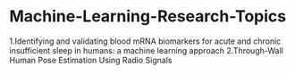 # Machine-Learning-Research-Topics
 
 1.Identifying and validating blood mRNA biomarkers for acute and chronic insufficient sleep in humans: a machine learning approach
 2.Through-Wall Human Pose Estimation Using Radio Signals 
